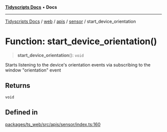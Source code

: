[**Tidyscripts Docs**](../../../../../../../README.md) • **Docs**

***

[Tidyscripts Docs](../../../../../../../globals.md) / [web](../../../../../README.md) / [apis](../../../README.md) / [sensor](../README.md) / start\_device\_orientation

# Function: start\_device\_orientation()

> **start\_device\_orientation**(): `void`

Starts listening to the device's orientation events via subscribing to the window "orientation" event

## Returns

`void`

## Defined in

[packages/ts\_web/src/apis/sensor/index.ts:160](https://github.com/sheunaluko/tidyscripts/blob/master/packages/ts_web/src/apis/sensor/index.ts#L160)
